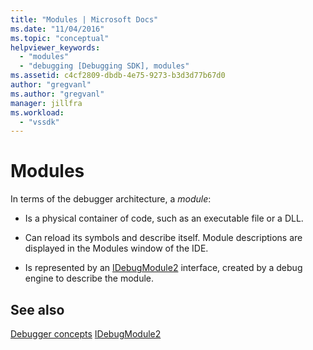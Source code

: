 ```yaml
---
title: "Modules | Microsoft Docs"
ms.date: "11/04/2016"
ms.topic: "conceptual"
helpviewer_keywords:
  - "modules"
  - "debugging [Debugging SDK], modules"
ms.assetid: c4cf2809-dbdb-4e75-9273-b3d3d77b67d0
author: "gregvanl"
ms.author: "gregvanl"
manager: jillfra
ms.workload:
  - "vssdk"
---
```

# Modules
In terms of the debugger architecture, a *module*:

-   Is a physical container of code, such as an executable file or a DLL.

-   Can reload its symbols and describe itself. Module descriptions are displayed in the Modules window of the IDE.

-   Is represented by an [IDebugModule2](../../extensibility/debugger/reference/idebugmodule2.md) interface, created by a debug engine to describe the module.

## See also
 [Debugger concepts](../../extensibility/debugger/debugger-concepts.md)
 [IDebugModule2](../../extensibility/debugger/reference/idebugmodule2.md)